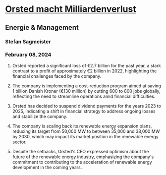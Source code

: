 # [Orsted macht Milliardenverlust](https://advance.lexis.com/api/document?collection=news&id=urn:contentItem:6B90-G3K1-DY25-C00H-00000-00&context=1519360)
## Energie & Management
### Stefan Sagmeister
### February 08, 2024

1. Orsted reported a significant loss of €2.7 billion for the past year, a stark contrast to a profit of approximately €2 billion in 2022, highlighting the financial challenges faced by the company.

2. The company is implementing a cost-reduction program aimed at saving 1 billion Danish Kroner (€130 million) by cutting 600 to 800 jobs globally, reflecting the need to streamline operations amid financial difficulties.

3. Orsted has decided to suspend dividend payments for the years 2023 to 2025, indicating a shift in financial strategy to address ongoing losses and stabilize the company.

4. The company is scaling back its renewable energy expansion plans, reducing its target from 50,000 MW to between 35,000 and 38,000 MW by 2030, which may impact its market position in the renewable energy sector.

5. Despite the setbacks, Orsted's CEO expressed optimism about the future of the renewable energy industry, emphasizing the company's commitment to contributing to the acceleration of renewable energy development in the coming years.